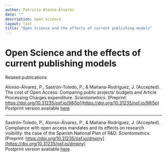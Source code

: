 ```yaml
---
author: Patricia Alonso-Álvarez
date: ""
description: open science
layout: list
title: "Open Science and the effects of current publishing models"
---
```


# Open Science and the effects of current publishing models


Related publications

Alonso-Álvarez, P., Sastrón-Toledo, P., & Mañana-Rodríguez, J. (Accepted). The cost of Open Access: Comparing public projects’ budgets and Article Processing Charges expenditure. _Scientometrics_. [Preprint: https://doi.org/10.31235/osf.io/98j5p](https://doi.org/10.31235/osf.io/98j5p)<br>
Postprint version available [here](/postprints/the_cost_of_open_access.pdf)

---

Sastrón-Toledo, P., Alonso-Álvarez, P., & Mañana-Rodríguez, J. (Accepted). Compliance with open access mandates and its effects on research visibility: the case of the Spanish National Plan of R&D. _Scientometrics_. [Preprint: https://doi.org/10.31235/osf.io/dmpny](https://doi.org/10.31235/osf.io/dmpny)<br>
Postprint version available [here](/postprints/the_cost_of_open_access.pdf)